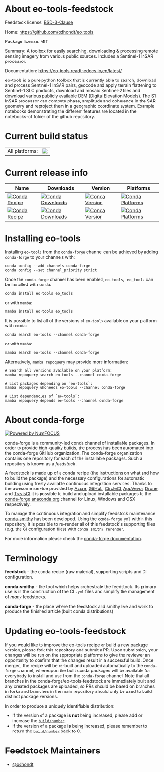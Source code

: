 About eo-tools-feedstock
========================

Feedstock license: [BSD-3-Clause](https://github.com/conda-forge/eo_tools-feedstock/blob/main/LICENSE.txt)

Home: https://github.com/odhondt/eo_tools

Package license: MIT

Summary: A toolbox for easily searching, downloading & processing remote sensing imagery from various public sources. Includes a Sentinel-1 InSAR processor.

Documentation: https://eo-tools.readthedocs.io/en/latest/

eo-tools is a pure python toolbox that is currently able to search, download and process Sentinel-1 InSAR pairs, geocode and apply terrain flattening to Sentinel-1 SLC products, download and mosaic Sentinel-2 tiles and download various publicly available DEM (Digital Elevation Models). The S1 InSAR processor can compute phase, amplitude and coherence in the SAR geometry and reproject them in a geographic coordinate system. Example notebooks demonstrating the different features are located in the notebooks-cf folder of the github repository.


Current build status
====================


<table><tr><td>All platforms:</td>
    <td>
      <a href="https://dev.azure.com/conda-forge/feedstock-builds/_build/latest?definitionId=22521&branchName=main">
        <img src="https://dev.azure.com/conda-forge/feedstock-builds/_apis/build/status/eo_tools-feedstock?branchName=main">
      </a>
    </td>
  </tr>
</table>

Current release info
====================

| Name | Downloads | Version | Platforms |
| --- | --- | --- | --- |
| [![Conda Recipe](https://img.shields.io/badge/recipe-eo--tools-green.svg)](https://anaconda.org/conda-forge/eo-tools) | [![Conda Downloads](https://img.shields.io/conda/dn/conda-forge/eo-tools.svg)](https://anaconda.org/conda-forge/eo-tools) | [![Conda Version](https://img.shields.io/conda/vn/conda-forge/eo-tools.svg)](https://anaconda.org/conda-forge/eo-tools) | [![Conda Platforms](https://img.shields.io/conda/pn/conda-forge/eo-tools.svg)](https://anaconda.org/conda-forge/eo-tools) |
| [![Conda Recipe](https://img.shields.io/badge/recipe-eo__tools-green.svg)](https://anaconda.org/conda-forge/eo_tools) | [![Conda Downloads](https://img.shields.io/conda/dn/conda-forge/eo_tools.svg)](https://anaconda.org/conda-forge/eo_tools) | [![Conda Version](https://img.shields.io/conda/vn/conda-forge/eo_tools.svg)](https://anaconda.org/conda-forge/eo_tools) | [![Conda Platforms](https://img.shields.io/conda/pn/conda-forge/eo_tools.svg)](https://anaconda.org/conda-forge/eo_tools) |

Installing eo-tools
===================

Installing `eo-tools` from the `conda-forge` channel can be achieved by adding `conda-forge` to your channels with:

```
conda config --add channels conda-forge
conda config --set channel_priority strict
```

Once the `conda-forge` channel has been enabled, `eo-tools, eo_tools` can be installed with `conda`:

```
conda install eo-tools eo_tools
```

or with `mamba`:

```
mamba install eo-tools eo_tools
```

It is possible to list all of the versions of `eo-tools` available on your platform with `conda`:

```
conda search eo-tools --channel conda-forge
```

or with `mamba`:

```
mamba search eo-tools --channel conda-forge
```

Alternatively, `mamba repoquery` may provide more information:

```
# Search all versions available on your platform:
mamba repoquery search eo-tools --channel conda-forge

# List packages depending on `eo-tools`:
mamba repoquery whoneeds eo-tools --channel conda-forge

# List dependencies of `eo-tools`:
mamba repoquery depends eo-tools --channel conda-forge
```


About conda-forge
=================

[![Powered by
NumFOCUS](https://img.shields.io/badge/powered%20by-NumFOCUS-orange.svg?style=flat&colorA=E1523D&colorB=007D8A)](https://numfocus.org)

conda-forge is a community-led conda channel of installable packages.
In order to provide high-quality builds, the process has been automated into the
conda-forge GitHub organization. The conda-forge organization contains one repository
for each of the installable packages. Such a repository is known as a *feedstock*.

A feedstock is made up of a conda recipe (the instructions on what and how to build
the package) and the necessary configurations for automatic building using freely
available continuous integration services. Thanks to the awesome service provided by
[Azure](https://azure.microsoft.com/en-us/services/devops/), [GitHub](https://github.com/),
[CircleCI](https://circleci.com/), [AppVeyor](https://www.appveyor.com/),
[Drone](https://cloud.drone.io/welcome), and [TravisCI](https://travis-ci.com/)
it is possible to build and upload installable packages to the
[conda-forge](https://anaconda.org/conda-forge) [anaconda.org](https://anaconda.org/)
channel for Linux, Windows and OSX respectively.

To manage the continuous integration and simplify feedstock maintenance
[conda-smithy](https://github.com/conda-forge/conda-smithy) has been developed.
Using the ``conda-forge.yml`` within this repository, it is possible to re-render all of
this feedstock's supporting files (e.g. the CI configuration files) with ``conda smithy rerender``.

For more information please check the [conda-forge documentation](https://conda-forge.org/docs/).

Terminology
===========

**feedstock** - the conda recipe (raw material), supporting scripts and CI configuration.

**conda-smithy** - the tool which helps orchestrate the feedstock.
                   Its primary use is in the construction of the CI ``.yml`` files
                   and simplify the management of *many* feedstocks.

**conda-forge** - the place where the feedstock and smithy live and work to
                  produce the finished article (built conda distributions)


Updating eo-tools-feedstock
===========================

If you would like to improve the eo-tools recipe or build a new
package version, please fork this repository and submit a PR. Upon submission,
your changes will be run on the appropriate platforms to give the reviewer an
opportunity to confirm that the changes result in a successful build. Once
merged, the recipe will be re-built and uploaded automatically to the
`conda-forge` channel, whereupon the built conda packages will be available for
everybody to install and use from the `conda-forge` channel.
Note that all branches in the conda-forge/eo-tools-feedstock are
immediately built and any created packages are uploaded, so PRs should be based
on branches in forks and branches in the main repository should only be used to
build distinct package versions.

In order to produce a uniquely identifiable distribution:
 * If the version of a package **is not** being increased, please add or increase
   the [``build/number``](https://docs.conda.io/projects/conda-build/en/latest/resources/define-metadata.html#build-number-and-string).
 * If the version of a package **is** being increased, please remember to return
   the [``build/number``](https://docs.conda.io/projects/conda-build/en/latest/resources/define-metadata.html#build-number-and-string)
   back to 0.

Feedstock Maintainers
=====================

* [@odhondt](https://github.com/odhondt/)

